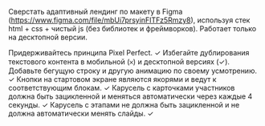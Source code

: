 Сверстать адаптивный лендинг по макету в Figma (https://www.figma.com/file/mbUi7prsyinFITFz5Rmzy8), используя стек html + css + чистый js (без библиотек и фреймворков).
Работает только на десктопной версии.

Придерживайтесь принципа Pixel Perfect. ✓
Избегайте дублирования текстового контента в мобильной (𐄂) и десктопной версиях (✓).
Добавьте бегущую строку и другую анимацию по своему усмотрению. ✓
Кнопки на стартовом экране являются якорями и ведут к соответствующим блокам. ✓
Карусель с карточками участников должна быть зацикленной и меняться автоматически через каждые 4 секунды. ✓
Карусель с этапами не должна быть зацикленной и не должна автоматически менять слайды. ✓
